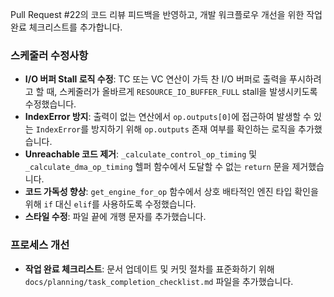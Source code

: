 Pull Request #22의 코드 리뷰 피드백을 반영하고, 개발 워크플로우 개선을 위한 작업 완료 체크리스트를 추가합니다.

### 스케줄러 수정사항

- **I/O 버퍼 Stall 로직 수정**: TC 또는 VC 연산이 가득 찬 I/O 버퍼로 출력을 푸시하려고 할 때, 스케줄러가 올바르게 `RESOURCE_IO_BUFFER_FULL` stall을 발생시키도록 수정했습니다.
- **IndexError 방지**: 출력이 없는 연산에서 `op.outputs[0]`에 접근하여 발생할 수 있는 `IndexError`를 방지하기 위해 `op.outputs` 존재 여부를 확인하는 로직을 추가했습니다.
- **Unreachable 코드 제거**: `_calculate_control_op_timing` 및 `_calculate_dma_op_timing` 헬퍼 함수에서 도달할 수 없는 `return` 문을 제거했습니다.
- **코드 가독성 향상**: `get_engine_for_op` 함수에서 상호 배타적인 엔진 타입 확인을 위해 `if` 대신 `elif`를 사용하도록 수정했습니다.
- **스타일 수정**: 파일 끝에 개행 문자를 추가했습니다.

### 프로세스 개선

- **작업 완료 체크리스트**: 문서 업데이트 및 커밋 절차를 표준화하기 위해 `docs/planning/task_completion_checklist.md` 파일을 추가했습니다.